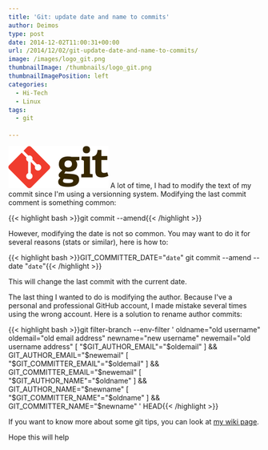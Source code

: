 ```yaml
---
title: 'Git: update date and name to commits'
author: Deimos
type: post
date: 2014-12-02T11:00:31+00:00
url: /2014/12/02/git-update-date-and-name-to-commits/
image: /images/logo_git.png
thumbnailImage: /thumbnails/logo_git.png
thumbnailImagePosition: left
categories:
  - Hi-Tech
  - Linux
tags:
  - git

---
```

![Git-logo](/images/logo_git.png)
A lot of time, I had to modify the text of my commit since I'm using a versionning system. Modifying the last commit comment is something common:

{{< highlight bash >}}git commit --amend{{< /highlight >}}

However, modifying the date is not so common. You may want to do it for several reasons (stats or similar), here is how to:

{{< highlight bash >}}GIT_COMMITTER_DATE="`date`" git commit --amend --date "`date`"{{< /highlight >}}

This will change the last commit with the current date.

The last thing I wanted to do is modifying the author. Because I've a personal and professional GitHub account, I made mistake several times using the wrong account. Here is a solution to rename author commits:

{{< highlight bash >}}git filter-branch --env-filter '
oldname="old username"
oldemail="old email address"
newname="new username"
newemail="old username address"
[ "$GIT_AUTHOR_EMAIL"="$oldemail" ] && GIT_AUTHOR_EMAIL="$newemail"
[ "$GIT_COMMITTER_EMAIL"="$oldemail" ] && GIT_COMMITTER_EMAIL="$newemail"
[ "$GIT_AUTHOR_NAME"="$oldname" ] && GIT_AUTHOR_NAME="$newname"
[ "$GIT_COMMITTER_NAME"="$oldname" ] && GIT_COMMITTER_NAME="$newname"
' HEAD{{< /highlight >}}

If you want to know more about some git tips, you can look at [my wiki page](https://wiki.deimos.fr/Mise_en_place_d%27un_serveur_et_client_Git#Modifier_la_date_du_dernier_commit).

Hope this will help
